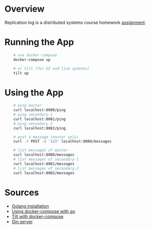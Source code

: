 # Overview

Replication log is a distributed systems course homework [assignment](https://docs.google.com/document/d/13akys1yQKNGqV9dGzSEDCGbHPDiKmqsZFOxKhxz841U/edit).

# Running the App

```bash
    # use docker-compose
    docker-compose up

    # or tilt (for UI and live updates)
    tilt up
```

# Using the App

```bash
    # ping master
    curl localhost:8080/ping
    # ping secondary-1
    curl localhost:8081/ping
    # ping secondary-2
    curl localhost:8082/ping

    # post a message (master only)
    curl -X POST -d '123' localhost:8080/messages

    # list messages of master
    curl localhost:8080/messages
    # list messages of secondary-1
    curl localhost:8081/messages
    # list messages of secondary-2
    curl localhost:8082/messages
```

# Sources

- [Golang installation](https://golang.org/doc/install)
- [Using docker-compose with go](https://docs.docker.com/language/golang/build-images/)
- [Tilt with docker-compose](https://docs.tilt.dev/docker_compose.html)
- [Gin server](https://golang.org/doc/tutorial/web-service-gin)
